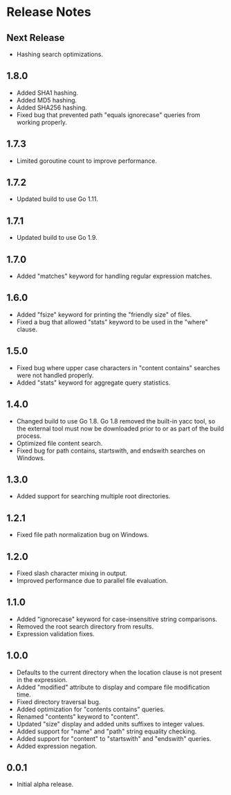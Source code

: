 # Release Notes

## Next Release

* Hashing search optimizations.

## 1.8.0

* Added SHA1 hashing.
* Added MD5 hashing.
* Added SHA256 hashing.
* Fixed bug that prevented path "equals ignorecase" queries from working properly.

## 1.7.3

* Limited goroutine count to improve performance.

## 1.7.2

* Updated build to use Go 1.11.

## 1.7.1

* Updated build to use Go 1.9.

## 1.7.0

* Added "matches" keyword for handling regular expression matches.

## 1.6.0

* Added "fsize" keyword for printing the "friendly size" of files.
* Fixed a bug that allowed "stats" keyword to be used in the "where" clause.

## 1.5.0

* Fixed bug where upper case characters in "content contains" searches were not handled properly.
* Added "stats" keyword for aggregate query statistics.

## 1.4.0

* Changed build to use Go 1.8.  Go 1.8 removed the built-in yacc tool, so the external tool must now be downloaded prior to or as part of the build process.
* Optimized file content search.
* Fixed bug for path contains, startswith, and endswith searches on Windows.

## 1.3.0

* Added support for searching multiple root directories.

## 1.2.1

* Fixed file path normalization bug on Windows.

## 1.2.0

* Fixed slash character mixing in output.
* Improved performance due to parallel file evaluation.

## 1.1.0

* Added "ignorecase" keyword for case-insensitive string comparisons.
* Removed the root search directory from results.
* Expression validation fixes.

## 1.0.0

* Defaults to the current directory when the location clause is not present in the expression.
* Added "modified" attribute to display and compare file modification time.
* Fixed directory traversal bug.
* Added optimization for "contents contains" queries.
* Renamed "contents" keyword to "content".
* Updated "size" display and added units suffixes to integer values.
* Added support for "name" and "path" string equality checking.
* Added support for "content" to "startswith" and "endswith" queries.
* Added expression negation.

## 0.0.1

* Initial alpha release.
